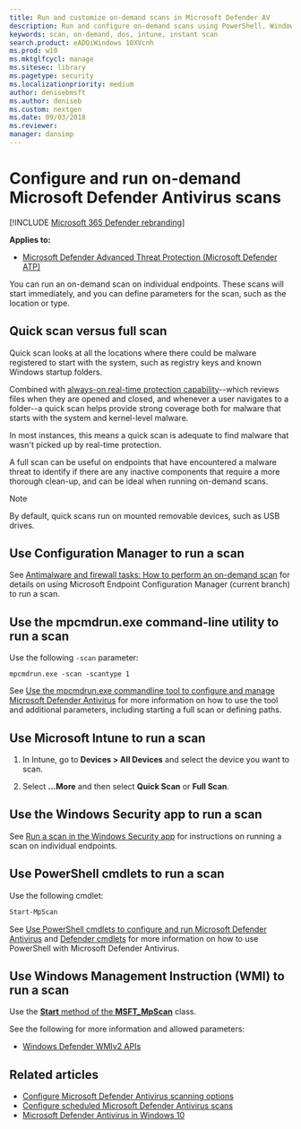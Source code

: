```yaml
---
title: Run and customize on-demand scans in Microsoft Defender AV
description: Run and configure on-demand scans using PowerShell, Windows Management Instrumentation, or individually on endpoints with the Windows Security app
keywords: scan, on-demand, dos, intune, instant scan
search.product: eADQiWindows 10XVcnh
ms.prod: w10
ms.mktglfcycl: manage
ms.sitesec: library
ms.pagetype: security
ms.localizationpriority: medium
author: denisebmsft
ms.author: deniseb
ms.custom: nextgen
ms.date: 09/03/2018
ms.reviewer: 
manager: dansimp
---
```


# Configure and run on-demand Microsoft Defender Antivirus scans

[!INCLUDE [Microsoft 365 Defender rebranding](../../includes/microsoft-defender.md)]


**Applies to:**

- [Microsoft Defender Advanced Threat Protection (Microsoft Defender ATP)](https://go.microsoft.com/fwlink/p/?linkid=2069559)

You can run an on-demand scan on individual endpoints. These scans will start immediately, and you can define parameters for the scan, such as the location or type.


## Quick scan versus full scan

Quick scan looks at all the locations where there could be malware registered to start with the system, such as registry keys and known Windows startup folders. 

Combined with [always-on real-time protection capability](configure-real-time-protection-microsoft-defender-antivirus.md)--which reviews files when they are opened and closed, and whenever a user navigates to a folder--a quick scan helps provide strong coverage both for malware that starts with the system and kernel-level malware.  

In most instances, this means a quick scan is adequate to find malware that wasn't picked up by real-time protection.

A full scan can be useful on endpoints that have encountered a malware threat to identify if there are any inactive components that require a more thorough clean-up, and can be ideal when running on-demand scans.

>[!NOTE]
>By default, quick scans run on mounted removable devices, such as USB drives.

## Use Configuration Manager to run a scan

See [Antimalware and firewall tasks: How to perform an on-demand scan](https://docs.microsoft.com/configmgr/protect/deploy-use/endpoint-antimalware-firewall#how-to-perform-an-on-demand-scan-of-computers) for details on using Microsoft Endpoint Configuration Manager (current branch) to run a scan.

## Use the mpcmdrun.exe command-line utility to run a scan

Use the following `-scan` parameter:

```DOS
mpcmdrun.exe -scan -scantype 1
```
See [Use the mpcmdrun.exe commandline tool to configure and manage Microsoft Defender Antivirus](command-line-arguments-microsoft-defender-antivirus.md) for more information on how to use the tool and additional parameters, including starting a full scan or defining paths.

## Use Microsoft Intune to run a scan

1. In Intune, go to **Devices > All Devices** and select the device you want to scan.

2. Select **...More** and then select **Quick Scan** or **Full Scan**.


## Use the Windows Security app to run a scan

See [Run a scan in the Windows Security app](microsoft-defender-security-center-antivirus.md#scan) for instructions on running a scan on individual endpoints.

## Use PowerShell cmdlets to run a scan

Use the following cmdlet:

```PowerShell
Start-MpScan
```
See [Use PowerShell cmdlets to configure and run Microsoft Defender Antivirus](use-powershell-cmdlets-microsoft-defender-antivirus.md) and [Defender cmdlets](https://technet.microsoft.com/itpro/powershell/windows/defender/index) for more information on how to use PowerShell with Microsoft Defender Antivirus.

## Use Windows Management Instruction (WMI) to run a scan

Use the [**Start** method of the **MSFT_MpScan**](https://msdn.microsoft.com/library/dn455324(v=vs.85).aspx#methods) class.

See the following for more information and allowed parameters:
- [Windows Defender WMIv2 APIs](https://msdn.microsoft.com/library/dn439477(v=vs.85).aspx)


## Related articles

- [Configure Microsoft Defender Antivirus scanning options](configure-advanced-scan-types-microsoft-defender-antivirus.md)
- [Configure scheduled Microsoft Defender Antivirus scans](scheduled-catch-up-scans-microsoft-defender-antivirus.md)
- [Microsoft Defender Antivirus in Windows 10](microsoft-defender-antivirus-in-windows-10.md)
